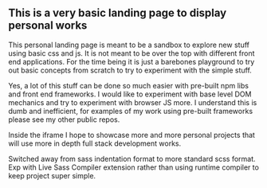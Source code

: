 ## This is a **very** basic landing page to display personal works

This personal landing page is meant to be a sandbox to explore new stuff using basic css and js. It is not meant to be over the top with different front end applications. For the time being it is just a barebones playground to try out basic concepts from scratch to try to experiment with the simple stuff.

Yes, a lot of this stuff can be done so much easier with pre-built npm libs and front end frameworks. I would like to experiment with base level DOM mechanics and try to experiment with browser JS more. I understand this is dumb and inefficient, for examples of my work using pre-built frameworks please see my other public repos.

Inside the iframe I hope to showcase more and more personal projects that will use more in depth full stack development works. 

Switched away from sass indentation format to more standard scss format. Exp with Live Sass Compiler extension rather than using runtime compiler to keep project super simple. 
